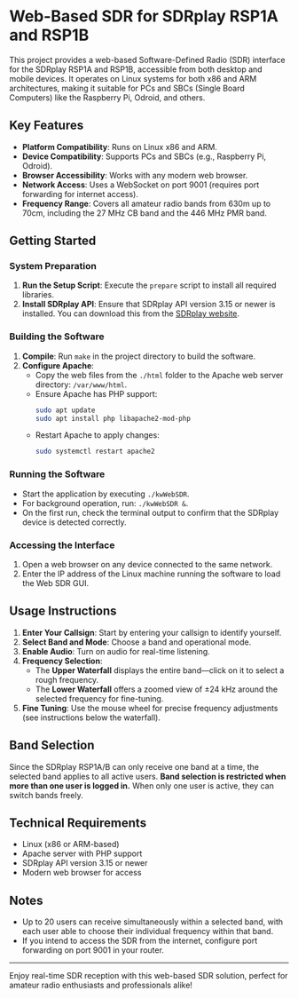 # Web-Based SDR for SDRplay RSP1A and RSP1B

This project provides a web-based Software-Defined Radio (SDR) interface for the SDRplay RSP1A and RSP1B, accessible from both desktop and mobile devices. It operates on Linux systems for both x86 and ARM architectures, making it suitable for PCs and SBCs (Single Board Computers) like the Raspberry Pi, Odroid, and others.

## Key Features

- **Platform Compatibility**: Runs on Linux x86 and ARM.
- **Device Compatibility**: Supports PCs and SBCs (e.g., Raspberry Pi, Odroid).
- **Browser Accessibility**: Works with any modern web browser.
- **Network Access**: Uses a WebSocket on port 9001 (requires port forwarding for internet access).
- **Frequency Range**: Covers all amateur radio bands from 630m up to 70cm, including the 27 MHz CB band and the 446 MHz PMR band.

## Getting Started

### System Preparation

1. **Run the Setup Script**: Execute the `prepare` script to install all required libraries.
2. **Install SDRplay API**: Ensure that SDRplay API version 3.15 or newer is installed. You can download this from the [SDRplay website](https://www.sdrplay.com/).
   
### Building the Software

1. **Compile**: Run `make` in the project directory to build the software.
2. **Configure Apache**:
   - Copy the web files from the `./html` folder to the Apache web server directory: `/var/www/html`.
   - Ensure Apache has PHP support:
     ```bash
     sudo apt update
     sudo apt install php libapache2-mod-php
     ```
   - Restart Apache to apply changes:
     ```bash
     sudo systemctl restart apache2
     ```

### Running the Software

- Start the application by executing `./kwWebSDR`.
- For background operation, run: `./kwWebSDR &`.
- On the first run, check the terminal output to confirm that the SDRplay device is detected correctly.

### Accessing the Interface

1. Open a web browser on any device connected to the same network.
2. Enter the IP address of the Linux machine running the software to load the Web SDR GUI.

## Usage Instructions

1. **Enter Your Callsign**: Start by entering your callsign to identify yourself.
2. **Select Band and Mode**: Choose a band and operational mode.
3. **Enable Audio**: Turn on audio for real-time listening.
4. **Frequency Selection**:
   - The **Upper Waterfall** displays the entire band—click on it to select a rough frequency.
   - The **Lower Waterfall** offers a zoomed view of ±24 kHz around the selected frequency for fine-tuning.
5. **Fine Tuning**: Use the mouse wheel for precise frequency adjustments (see instructions below the waterfall).

## Band Selection

Since the SDRplay RSP1A/B can only receive one band at a time, the selected band applies to all active users. **Band selection is restricted when more than one user is logged in.** When only one user is active, they can switch bands freely.

## Technical Requirements

- Linux (x86 or ARM-based)
- Apache server with PHP support
- SDRplay API version 3.15 or newer
- Modern web browser for access

## Notes

- Up to 20 users can receive simultaneously within a selected band, with each user able to choose their individual frequency within that band.
- If you intend to access the SDR from the internet, configure port forwarding on port 9001 in your router.

---

Enjoy real-time SDR reception with this web-based SDR solution, perfect for amateur radio enthusiasts and professionals alike!
